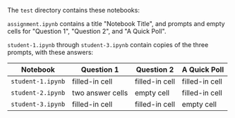 The `test` directory contains these notebooks:

`assignment.ipynb` contains a title "Notebook Title", and prompts and empty cells for "Question 1",
"Question 2", and "A Quick Poll".

`student-1.ipynb` through `student-3.ipynb` contain copies of the three prompts, with these answers:

| Notebook          | Question 1       | Question 2     | A Quick Poll   |
|-------------------|------------------|----------------|----------------|
| `student-1.ipynb` | filled-in cell   | filled-in cell | filled-in cell |
| `student-2.ipynb` | two answer cells | empty cell     | filled-in cell |
| `student-3.ipynb` | filled-in cell   | filled-in cell | empty cell     |
